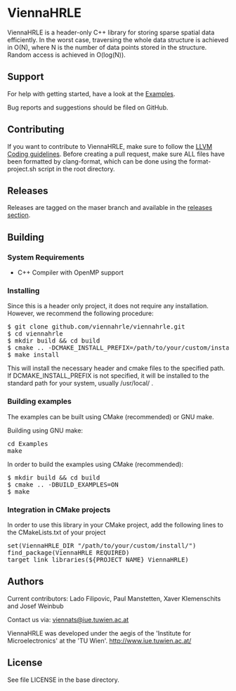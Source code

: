 # ViennaHRLE

ViennaHRLE is a header-only C++ library for storing sparse spatial data efficiently. In the worst case, traversing the whole data structure is achieved in O(N), where N is the number of data points stored in the structure. Random access is achieved in O(log(N)).

## Support
For help with getting started, have a look at the [Examples](https://github.com/viennahrle/viennahrle/tree/master/Examples).

Bug reports and suggestions should be filed on GitHub.

## Contributing
If you want to contribute to ViennaHRLE, make sure to follow the [LLVM Coding guidelines](https://llvm.org/docs/CodingStandards.html). Before creating a pull request, make sure ALL files have been formatted by clang-format, which can be done using the format-project.sh script in the root directory.

## Releases
Releases are tagged on the maser branch and available in the [releases section](https://github.com/viennahrle/viennahrle/releases).

## Building

### System Requirements

* C++ Compiler with OpenMP support

### Installing

Since this is a header only project, it does not require any installation. However, we recommend the following procedure:

<pre>
$ git clone github.com/viennahrle/viennahrle.git
$ cd viennahrle
$ mkdir build && cd build
$ cmake .. -DCMAKE_INSTALL_PREFIX=/path/to/your/custom/install/
$ make install
</pre>

This will install the necessary header and cmake files to the specified path. If DCMAKE_INSTALL_PREFIX is not specified, it will be installed to the standard path for your system, usually /usr/local/ .

### Building examples

The examples can be built using CMake (recommended) or GNU make.

Building using GNU make:

<pre>
cd Examples
make
</pre>

In order to build the examples using CMake (recommended):

<pre>
$ mkdir build && cd build
$ cmake .. -DBUILD_EXAMPLES=ON
$ make
</pre>

### Integration in CMake projects

In order to use this library in your CMake project, add the following lines to the CMakeLists.txt of your project

<pre>
set(ViennaHRLE_DIR "/path/to/your/custom/install/")
find_package(ViennaHRLE REQUIRED)
target_link_libraries(${PROJECT_NAME} ViennaHRLE)
</pre>


## Authors

Current contributors: Lado Filipovic, Paul Manstetten, Xaver Klemenschits and Josef Weinbub

Contact us via: viennats@iue.tuwien.ac.at

ViennaHRLE was developed under the aegis of the 'Institute for Microelectronics' at the 'TU Wien'.
http://www.iue.tuwien.ac.at/

License
--------------------------
See file LICENSE in the base directory.
